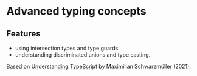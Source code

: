 # Advanced typing concepts

## Features

- using intersection types and type guards.
- understanding discriminated unions and type casting.

Based on [Understanding TypeScript](https://www.udemy.com/course/understanding-typescript/) by Maximilian Schwarzmüller (2021).
